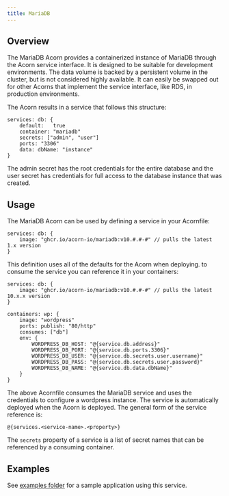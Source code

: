 ```yaml
---
title: MariaDB
---
```


## Overview

The MariaDB Acorn provides a containerized instance of MariaDB through the Acorn service interface. It is designed to be suitable for development environments. The data volume is backed by a persistent volume in the cluster, but is not considered highly available.  It can easily be swapped out for other Acorns that implement the service interface, like RDS, in production environments.

The Acorn results in a service that follows this structure:

```acorn
services: db: {
    default:   true
    container: "mariadb"
    secrets: ["admin", "user"]
    ports: "3306"
    data: dbName: "instance"
}
```

The admin secret has the root credentials for the entire database and the user secret has credentials for full access to the database instance that was created.

## Usage

The MariaDB Acorn can be used by defining a service in your Acornfile:

```acorn
services: db: {
    image: "ghcr.io/acorn-io/mariadb:v10.#.#-#" // pulls the latest 1.x version
}
```

This definition uses all of the defaults for the Acorn when deploying. to consume the service you can reference it in your containers:

```acorn
services: db: {
    image: "ghcr.io/acorn-io/mariadb:v10.#.#-#" // pulls the latest 10.x.x version
}

containers: wp: {
    image: "wordpress"
    ports: publish: "80/http"
    consumes: ["db"]
    env: {
        WORDPRESS_DB_HOST: "@{service.db.address}"
        WORDPRESS_DB_PORT: "@{service.db.ports.3306}"
        WORDPRESS_DB_USER: "@{service.db.secrets.user.username}"
        WORDPRESS_DB_PASS: "@{service.db.secrets.user.password}"
        WORDPRESS_DB_NAME: "@{service.db.data.dbName}"
    }
}
```

The above Acornfile consumes the MariaDB service and uses the credentials to configure a wordpress instance. The service is automatically deployed when the Acorn is deployed. The general form of the service reference is:

```acorn
@{services.<service-name>.<property>}
```

The `secrets` property of a service is a list of secret names that can be referenced by a consuming container.

## Examples

See [examples folder](https://github.com/acorn-io/mariadb/tree/main/examples/my-todo) for a sample application using this service.

